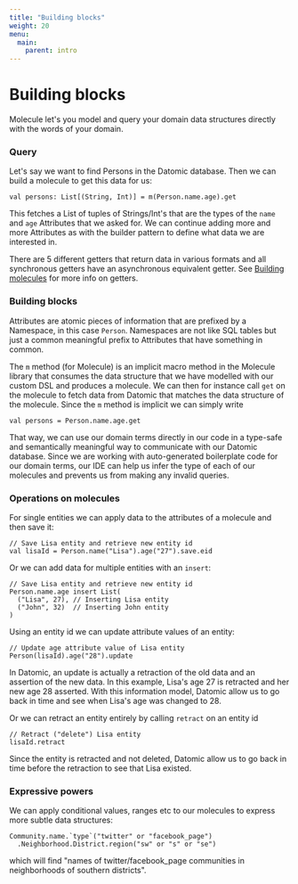 ```yaml
---
title: "Building blocks"
weight: 20
menu:
  main:
    parent: intro
---
```


# Building blocks

Molecule let's you model and query your domain data structures directly with the words of your domain.


### Query

Let's say we want to find Persons in the Datomic database. Then we can build a molecule to get this data for us:

```
val persons: List[(String, Int)] = m(Person.name.age).get
```
This fetches a List of tuples of Strings/Int's that are the types of the `name` and `age` Attributes that we asked for. We can continue adding more and more Attributes as with the builder pattern to define what data we are interested in.

There are 5 different getters that return data in various formats and all synchronous getters have an asynchronous equivalent getter. See [Building molecules](/code/attributes) for more info on getters.


### Building blocks

Attributes are atomic pieces of information that are prefixed by a Namespace, in this case `Person`. Namespaces are not like SQL tables but just a common meaningful prefix to Attributes that have something in common.

The `m` method (for Molecule) is an implicit macro method in the Molecule library that consumes the data structure that we have modelled with our custom DSL and produces a molecule. We can then for instance call `get` on the molecule to fetch data from Datomic that matches the data structure of the molecule. Since the `m` method is implicit we can simply write
```
val persons = Person.name.age.get
```
That way, we can use our domain terms directly in our code in a type-safe and semantically meaningful way to communicate with our Datomic database. Since we are working with auto-generated boilerplate code for our domain terms, our IDE can help us infer the type of each of our molecules and prevents us from making any invalid queries.


### Operations on molecules

For single entities we can apply data to the attributes of a molecule and then save it:

```
// Save Lisa entity and retrieve new entity id
val lisaId = Person.name("Lisa").age("27").save.eid
```
Or we can add data for multiple entities with an `insert`:

```
// Save Lisa entity and retrieve new entity id
Person.name.age insert List(
  ("Lisa", 27), // Inserting Lisa entity
  ("John", 32)  // Inserting John entity  
)
```
Using an entity id we can update attribute values of an entity:
```
// Update age attribute value of Lisa entity
Person(lisaId).age("28").update
```
In Datomic, an update is actually a retraction of the old data and an assertion of the new data. In this example, Lisa's age 27 is retracted and her new age 28 asserted. With this information model, Datomic allow us to go back in time and see when Lisa's age was changed to 28.

Or we can retract an entity entirely by calling `retract` on an entity id
```
// Retract ("delete") Lisa entity
lisaId.retract
```
Since the entity is retracted and not deleted, Datomic allow us to go back in time before the retraction to see that Lisa existed.


### Expressive powers

We can apply conditional values, ranges etc to our molecules to express more subtle data structures:

```
Community.name.`type`("twitter" or "facebook_page")
  .Neighborhood.District.region("sw" or "s" or "se")
```
which will find "names of twitter/facebook_page communities in neighborhoods of southern districts".

